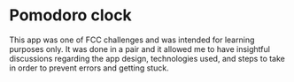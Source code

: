 # Pomodoro clock
This app was one of FCC challenges and was intended for learning purposes only. It was done in a pair and it allowed me to have insightful discussions regarding the app design, technologies used, and steps to take in order to prevent errors and getting stuck.